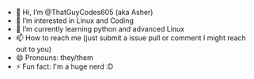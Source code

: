 - 👋 Hi, I’m @ThatGuyCodes605 (aka Asher)
- 👀 I’m interested in Linux and Coding
- 🌱 I’m currently learning python and advanced Linux
- 📫 How to reach me (just submit a issue pull or comment I might reach out to you)
- 😄 Pronouns: they/them
- ⚡ Fun fact: I'm a huge nerd :D


